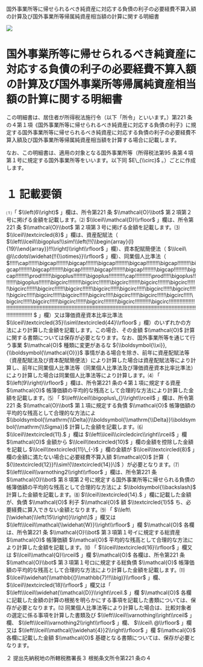 国外事業所等に帰せられるべき純資産に対応する負債の利子の必要経費不算入額の計算及び国外事業所等帰属純資産相当額の計算に関する明細書

![](https://www.nta.go.jp/tmp/4e26454c-c13a-41ac-b747-8768ac291e07/images/84260d074236256f442ec70c9bcb56e80521879ab58786282fdeced41ca22528.jpg)

# 国外事業所等に帰せられるべき純資産に対応する負債の利子の必要経費不算入額の計算及び国外事業所等帰属純資産相当額の計算に関する明細書

この明細書は、居住者が所得税法施行令（以下「所令」といいます。）第221 条の４第１項《国外事業所等に帰せられるべき純資産に対応する負債の利子》に規定する国外事業所等に帰せられるべき純資産に対応する負債の利子の必要経費不算入額及び国外事業所等帰属純資産相当額を計算する場合に記載します。

なお、この明細書は、適用の対象となる国外事業所等（所得税法第95 条第４項第１号に規定する国外事業所等をいいます。以下同 $E\_{\\circ}$ 。）ごとに作成します。

# １ 記載要領

⑴「 $\\left(6\\right)$ 」欄は、所令第221 条 $\\mathcal{O}\\bot$ 第２項第２号に掲げる金額を記載します。⑵ $\\lceil\\mathcal{D}\\rfloor$ 」欄は、所令第221 条 $\\mathcal{O}\\bot$ 第２項第３号に掲げる金額を記載します。⑶ $\\lceil\\textcircled{8}$ 」欄は、資産配賦法（ $\\left\\lceil\\bigoplus!\\sim!\\left(!!{\\begin{array}{l}{19}\\end{array}}!!\\right)\\right\\rfloor$ 」欄）、資本配賦簡便法（ $\\lceil\ @\\cdots\\widehat{!!{\\otimes}}\\rfloor$ 」欄）、同業個人比準法（ $!!!!!\\cap!!!!!!\\bigcap!!!!!!!\\bigcap!!!!!!!\\bigcap!!!!!!!!\\bigcap!!!!!!!!\\bigcap!!!!!!!!\\bigcap!!!!!!!!\\bigcap!!!!!!!!\\bigcap!!!!!!!!\\bigcap!!!!!!!!\\bigcap!!!!!!!!\\bigcap!!!!!!!!\\bigcap!!!!!!!!\\prod!!!!!!\\bigoplus!!!!!!!!\\bigoplus!!!!!!!!!!\\cap!!!!!!!!!!\\prod!!!!\\bigoplus!!!!!!!!\\bigoplus!!!!!!!\\bigcirc!!!!!!!!\\bigcirc!!!!!!!\\bigcirc!!!!!!!\\bigcirc!!!!!!!\\bigcirc!!!!!!\\bigcirc!!!!!!\\bigcirc!!!!!!\\bigcirc!!!!!!\\bigcirc!!!!!\\bigcirc!!!!!\\bigcirc!!!!!\\bigcirc!!!!!\\bigcirc!!!!!\\bigcirc!!!!!\\bigcirc!!!!!\\bigcirc!!!!\\bigcirc!!!!!\\bigcirc!!!!!\\bigcirc!!!!!\\bigcirc!!!!!\\bigcirc!!!!!\\bigcirc!!!!!!\\bigcirc!!!!!!!!\\bigcirc!!!!!!!!!!\\bigcirc!!!!!!!!!!!!!!!!!!!!!!!!!!!!!!!!!!!!!!!!!!!!!!!!!!!!!!!!!!!!!!!!!!!!!!!!!!!!!!!!!!!!!!!!!!!!!!!!!!!!!!!!!!!!!!!!!!!!!!!!!!!!!!!!!!!!!!!!!!!!!!!!!!!!!!!!!!!!!!! $ 」欄）又は簿価資産資本比率比準法 $\\lceil\\textcircled{35}\\sim\\textcircled{44}\\rfloor$ 」欄）のいずれかの方法により計算した金額を記載します。この場合、その金額 $\\mathcal{O}$ 計算に関する書類については保存が必要となります。なお、国外事業所等を通じて行う事業 $\\mathcal{O}$ 種類に変更があるな ${\\boldsymbol{\\xi}},{\\boldsymbol{\\mathcal{O}}}$ 事情がある場合を除き、前年に資産配賦法等（資産配賦法及び資本配賦簡便法）により計算した場合は資産配賦法等により計算し、前年に同業個人比準法等（同業個人比準法及び簿価資産資本比率比準法）により計算した場合は同業個人比準法等により計算します。⑷ 「 $\\left(9\\right)\\rfloor$ 」欄は、所令第221 条の４第１項に規定する資産 $\\mathcal{O}$ 帳簿価額の平均的な残高として合理的な方法により計算した金額を記載します。⑸ 「 $\\left\\lceil\\bigoplus\_{}\\right\\rceil$ 」欄は、所令第221 条 $\\mathcal{O}\\bot$ 第１項に規定する負債 $\\mathcal{O}$ 帳簿価額の平均的な残高として合理的な方法によ $\\boldsymbol{\\mathrm{\\Delta}}\\boldsymbol{\\mathrm{\\Delta}}\\boldsymbol{\\mathrm{\\Sigma}}$ 計算した金額を記載します。⑹ $\\lceil\\textcircled{11}.$ 」欄は $\\left\\lceil\\circledcirc\\right\\rceil$ 」欄 $\\mathcal{O}$ 金額から $\\lceil\\textcircled{10}$ 」欄の金額を控除した金額を記載し $\\lceil\\textcircled{11}\_{-}$ 」欄の金額が $\\lceil\\textcircled{8}$ 」欄の金額に満たない場合に必要経費不算入額 $\\mathcal{O}$ 計算（ ${\\textcircled{12}}!\\sim!{\\textcircled{14}}\]$ ）が必要となります。⑺ $\\left\\lceil\\varnothing2\\right\\rfloor$ 」欄は、所令第221 条 $\\mathcal{O}\\bot$ 第８項第２号に規定する国外事業所等に帰せられる負債の帳簿価額の平均的な残高として合理的な方法によ $\\boldsymbol{\\backslash}$ 計算した金額を記載します。⑻ $\\lceil\\textcircled{14}.$ 」欄に記載した金額が、負債 $\\mathcal{O}$ 利子 $\\mathcal{O}$ 額 $\\textcircled{1}5$ ち、必要経費に算入できない金額となります。⑼ 「 $\\left\[\\widehat{\\left(15\\right)}\\right\]$ 」欄又は $\\left\\lceil\\mathcal{\\widehat{W}}\\right\\rfloor$ 」欄 $\\mathcal{O}$ 各欄は、所令第221 条 $\\mathcal{O}\\bot$ 第３項第１号イに規定する総資産 $\\mathcal{O}$ 帳簿価額 $\\mathcal{O}$ 平均的な残高として合理的な方法により計算した金額を記載します。⑽ 「 $\\lceil\\textcircled{16}\\rfloor$ 」欄又は $\\lceil\\mathcal{Q}\\rceil$ 」欄 $\\mathcal{O}$ 各欄は、所令第221 条 $\\mathcal{O}\\bot$ 第３項第１号ロに規定する総負債 $\\mathcal{O}$ 帳簿価額の平均的な残高として合理的な方法により計算した金額を記載します。⑾ $\\lceil\\widehat{\\mathbb{(}\\mathbb{7}!!\\big)}\\rfloor$ 」欄、 $\\lceil\\textcircled{18}\\rfloor$ 」欄又は「 $\\left\\lceil\\widehat{\\mathcal{D}}\\right\\rceil.$ 」欄 $\\mathcal{O}$ 各欄に記載した金額の計算の根拠を明らかにする事項を記載した書類については、保存が必要となります。⑿ 同業個人比準法等により計算した場合は、比較対象者の選定に係る事項を計算した書類及び $\\left\\lceil\\varnothing\\right\\rceil$ 」欄、 $\\left\\lceil\\varnothing2\\right\\rfloor$ 」欄、 $\\lceil\ @\\rfloor$ 」欄又は $\\left\\lceil\\mathcal{\\widehat{4}}2\\right\\rfloor$ 」欄 $\\mathcal{O}$ 各欄に記載した金額 $\\mathcal{O}$ 基礎となる書類については、保存が必要となります。

２ 提出先納税地の所轄税務署長３ 根拠条文所令第221 条の４